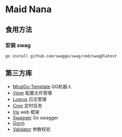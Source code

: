 # Maid Nana
## 食用方法

### 安装 swag
```bash
go install github.com/swaggo/swag/cmd/swag@latest
```

## 第三方库
- [MiraiGo-Template](https://github.com/Logiase/MiraiGo-Template) QQ机器人
- [Viper](https://github.com/spf13/viper) 配置文件管理
- [Logrus](https://github.com/sirupsen/logrus) 日志管理
- [Cron](https://github.com/robfig/cron) 定时任务
- [Iris](https://github.com/kataras/iris) web 框架
- [Swagger](https://github.com/iris-contrib/swagger) Go swagger
- [Gorm](https://gorm.io/docs/)
- [Validator](https://github.com/go-playground/validator/v10) 参数校验